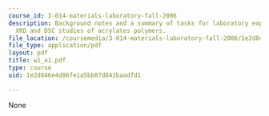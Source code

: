 ```yaml
---
course_id: 3-014-materials-laboratory-fall-2006
description: Background notes and a summary of tasks for laboratory experiments on
  XRD and DSC studies of acrylates polymers.
file_location: /coursemedia/3-014-materials-laboratory-fall-2006/1e2d846e4d86fe1a5bb87d842baadfd1_w1_a1.pdf
file_type: application/pdf
layout: pdf
title: w1_a1.pdf
type: course
uid: 1e2d846e4d86fe1a5bb87d842baadfd1

---
```

None